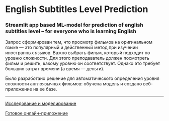 # English Subtitles Level Prediction
### Streamlit app based ML-model for prediction of english subtitles level – for everyone who is learning English

Запрос сформирован тем, что просмотр фильмов на оригинальном языке — это популярный и действенный метод при изучении иностранных языков. Важно выбрать фильм, который подходит по уровню сложности. Для этого преподаватель должен посмотреть фильм и решить, какому уровню он соответствует. Однако это требует больших затрат времени (а время — деньги).

Было разработано решение для автоматического определения уровня сложности англоязычных фильмов: обучена модель и создано веб-приложение на ее базе.  

---

[Исследование и моделирование](https://github.com/Nanobelka/english_subtitles_level/tree/main/ML)

<!---
[Разработка онлайн-приложения](https://github.com/Nanobelka/english_subtitles_level/tree/main/Streamlit_app)
--->

[Готовое онлайн-приложение](https://english-subtitles-level.streamlit.app/)
